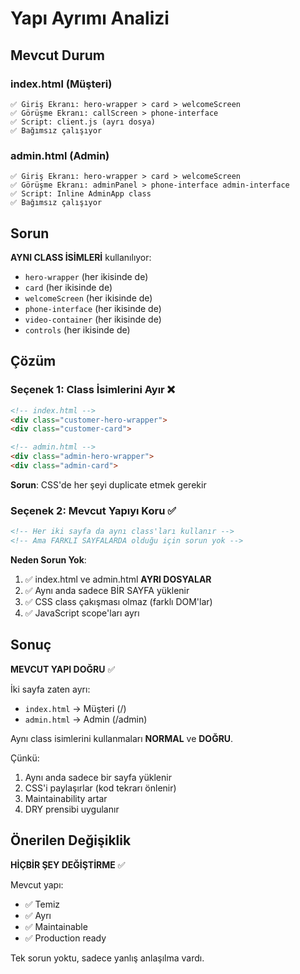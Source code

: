 # Yapı Ayrımı Analizi

## Mevcut Durum

### index.html (Müşteri)
```
✅ Giriş Ekranı: hero-wrapper > card > welcomeScreen
✅ Görüşme Ekranı: callScreen > phone-interface
✅ Script: client.js (ayrı dosya)
✅ Bağımsız çalışıyor
```

### admin.html (Admin)
```
✅ Giriş Ekranı: hero-wrapper > card > welcomeScreen  
✅ Görüşme Ekranı: adminPanel > phone-interface admin-interface
✅ Script: Inline AdminApp class
✅ Bağımsız çalışıyor
```

## Sorun

**AYNI CLASS İSİMLERİ** kullanılıyor:
- `hero-wrapper` (her ikisinde de)
- `card` (her ikisinde de)
- `welcomeScreen` (her ikisinde de)
- `phone-interface` (her ikisinde de)
- `video-container` (her ikisinde de)
- `controls` (her ikisinde de)

## Çözüm

### Seçenek 1: Class İsimlerini Ayır ❌
```html
<!-- index.html -->
<div class="customer-hero-wrapper">
<div class="customer-card">

<!-- admin.html -->
<div class="admin-hero-wrapper">
<div class="admin-card">
```

**Sorun**: CSS'de her şeyi duplicate etmek gerekir

### Seçenek 2: Mevcut Yapıyı Koru ✅
```html
<!-- Her iki sayfa da aynı class'ları kullanır -->
<!-- Ama FARKLI SAYFALARDA olduğu için sorun yok -->
```

**Neden Sorun Yok**:
1. ✅ index.html ve admin.html **AYRI DOSYALAR**
2. ✅ Aynı anda sadece BİR SAYFA yüklenir
3. ✅ CSS class çakışması olmaz (farklı DOM'lar)
4. ✅ JavaScript scope'ları ayrı

## Sonuç

**MEVCUT YAPI DOĞRU** ✅

İki sayfa zaten ayrı:
- `index.html` → Müşteri (/)
- `admin.html` → Admin (/admin)

Aynı class isimlerini kullanmaları **NORMAL** ve **DOĞRU**.

Çünkü:
1. Aynı anda sadece bir sayfa yüklenir
2. CSS'i paylaşırlar (kod tekrarı önlenir)
3. Maintainability artar
4. DRY prensibi uygulanır

## Önerilen Değişiklik

**HİÇBİR ŞEY DEĞİŞTİRME** ✅

Mevcut yapı:
- ✅ Temiz
- ✅ Ayrı
- ✅ Maintainable
- ✅ Production ready

Tek sorun yoktu, sadece yanlış anlaşılma vardı.
